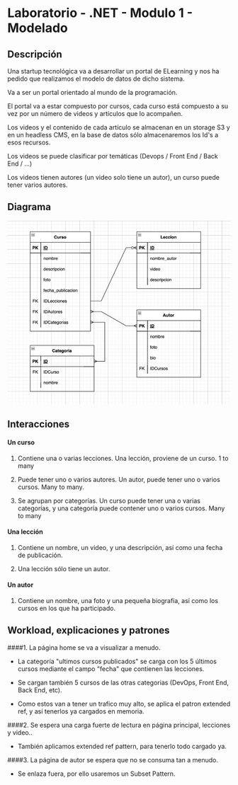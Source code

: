 # Laboratorio - .NET - Modulo 1 - Modelado

## Descripción

Una startup tecnológica va a desarrollar un portal de ELearning y nos ha pedido que realizamos el modelo de datos de dicho sistema.

Va a ser un portal orientado al mundo de la programación.

El portal va a estar compuesto por cursos, cada curso está compuesto a su vez por un número de videos y artículos que lo acompañen.

Los videos y el contenido de cada artículo se almacenan en un storage S3 y en un headless CMS, en la base de datos sólo almacenaremos los Id's a esos recursos.

Los videos se puede clasificar por temáticas (Devops / Front End / Back End / ...)

Los videos tienen autores (un video solo tiene un autor), un curso puede tener varios autores.

## Diagrama

![alt](./modelado.png)

## Interacciones

#### Un curso

1. Contiene una o varias lecciones. Una lección, proviene de un curso. 1 to many

2. Puede tener uno o varios autores. Un autor, puede tener uno o varios cursos. Many to many.

3. Se agrupan por categorías. Un curso puede tener una o varias categorías, y una categoría puede contener uno o varios cursos. Many to many

#### Una lección

1. Contiene un nombre, un video, y una descripción, así como una fecha de publicación.

2. Una lección sólo tiene un autor.

#### Un autor

1. Contiene un nombre, una foto y una pequeña biografía, así como los cursos en los que ha participado.

## Workload, explicaciones y patrones

####1. La página home se va a visualizar a menudo.

- La categoría "ultimos cursos publicados" se carga con los 5 últimos cursos mediante el campo "fecha" que contienen las lecciones.

- Se cargan también 5 cursos de las otras categorias (DevOps, Front End, Back End, etc).

- Como estos van a tener un trafico muy alto, se aplica el patron extended ref, y así tenerlos ya cargados en memoria.

####2. Se espera una carga fuerte de lectura en página principal, lecciones y video..

- También aplicamos extended ref pattern, para tenerlo todo cargado ya.

####3. La página de autor se espera que no se consuma tan a menudo.

- Se enlaza fuera, por ello usaremos un Subset Pattern.
